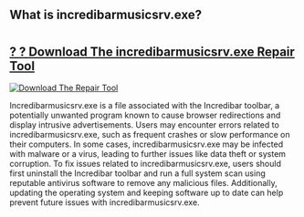 ## What is incredibarmusicsrv.exe? 

# <h2><a href="https://exedetect.com/download.php?incredibarmusicsrv.exe">? ? Download The incredibarmusicsrv.exe Repair Tool</a></h2>

[![Download The Repair Tool](https://exedetect.com/download-button.jpg)](https://exedetect.com/download.php?incredibarmusicsrv.exe)

Incredibarmusicsrv.exe is a file associated with the Incredibar toolbar, a potentially unwanted program known to cause browser redirections and display intrusive advertisements. Users may encounter errors related to incredibarmusicsrv.exe, such as frequent crashes or slow performance on their computers. In some cases, incredibarmusicsrv.exe may be infected with malware or a virus, leading to further issues like data theft or system corruption. To fix issues related to incredibarmusicsrv.exe, users should first uninstall the Incredibar toolbar and run a full system scan using reputable antivirus software to remove any malicious files. Additionally, updating the operating system and keeping software up to date can help prevent future issues with incredibarmusicsrv.exe.